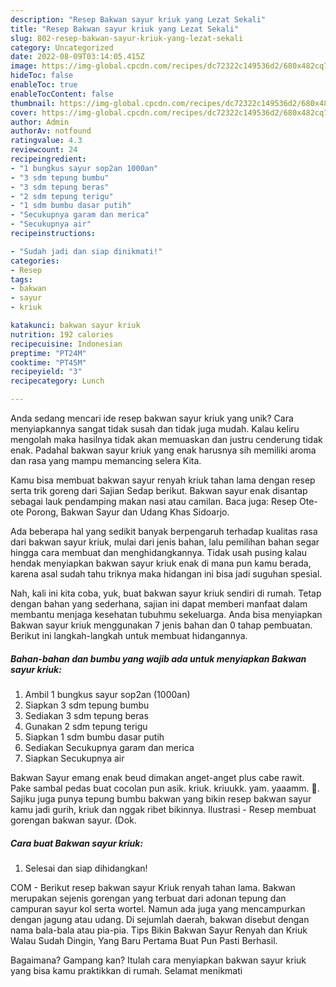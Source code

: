 ```yaml
---
description: "Resep Bakwan sayur kriuk yang Lezat Sekali"
title: "Resep Bakwan sayur kriuk yang Lezat Sekali"
slug: 802-resep-bakwan-sayur-kriuk-yang-lezat-sekali
category: Uncategorized
date: 2022-08-09T03:14:05.415Z
image: https://img-global.cpcdn.com/recipes/dc72322c149536d2/680x482cq70/bakwan-sayur-kriuk-foto-resep-utama.jpg
hideToc: false
enableToc: true
enableTocContent: false
thumbnail: https://img-global.cpcdn.com/recipes/dc72322c149536d2/680x482cq70/bakwan-sayur-kriuk-foto-resep-utama.jpg
cover: https://img-global.cpcdn.com/recipes/dc72322c149536d2/680x482cq70/bakwan-sayur-kriuk-foto-resep-utama.jpg
author: Admin
authorAv: notfound
ratingvalue: 4.3
reviewcount: 24
recipeingredient:
- "1 bungkus sayur sop2an 1000an"
- "3 sdm tepung bumbu"
- "3 sdm tepung beras"
- "2 sdm tepung terigu"
- "1 sdm bumbu dasar putih"
- "Secukupnya garam dan merica"
- "Secukupnya air"
recipeinstructions:

- "Sudah jadi dan siap dinikmati!"
categories:
- Resep
tags:
- bakwan
- sayur
- kriuk

katakunci: bakwan sayur kriuk 
nutrition: 192 calories
recipecuisine: Indonesian
preptime: "PT24M"
cooktime: "PT45M"
recipeyield: "3"
recipecategory: Lunch

---
```





Anda sedang mencari ide resep bakwan sayur kriuk yang unik? Cara menyiapkannya sangat tidak susah dan tidak juga mudah. Kalau keliru mengolah maka hasilnya tidak akan memuaskan dan justru cenderung tidak enak. Padahal bakwan sayur kriuk yang enak harusnya sih memiliki aroma dan rasa yang mampu memancing selera Kita.





Kamu bisa membuat bakwan sayur renyah kriuk tahan lama dengan resep serta trik goreng dari Sajian Sedap berikut. Bakwan sayur enak disantap sebagai lauk pendamping makan nasi atau camilan. Baca juga: Resep Ote-ote Porong, Bakwan Sayur dan Udang Khas Sidoarjo.

Ada beberapa hal yang sedikit banyak berpengaruh terhadap kualitas rasa dari bakwan sayur kriuk, mulai dari jenis bahan, lalu pemilihan bahan segar hingga cara membuat dan menghidangkannya. Tidak usah pusing kalau hendak menyiapkan bakwan sayur kriuk enak di mana pun kamu berada, karena asal sudah tahu triknya maka hidangan ini bisa jadi suguhan spesial.






Nah, kali ini kita coba, yuk, buat bakwan sayur kriuk sendiri di rumah. Tetap dengan bahan yang sederhana, sajian ini dapat memberi manfaat dalam membantu menjaga kesehatan tubuhmu sekeluarga. Anda bisa menyiapkan Bakwan sayur kriuk menggunakan 7 jenis bahan dan 0 tahap pembuatan. Berikut ini langkah-langkah untuk membuat hidangannya.

<!--inarticleads1-->

##### Bahan-bahan dan bumbu yang wajib ada untuk menyiapkan Bakwan sayur kriuk:

1. Ambil 1 bungkus sayur sop2an (1000an)
1. Siapkan 3 sdm tepung bumbu
1. Sediakan 3 sdm tepung beras
1. Gunakan 2 sdm tepung terigu
1. Siapkan 1 sdm bumbu dasar putih
1. Sediakan Secukupnya garam dan merica
1. Siapkan Secukupnya air


Bakwan Sayur emang enak beud dimakan anget-anget plus cabe rawit. Pake sambal pedas buat cocolan pun asik. kriuk. kriuukk. yam. yaaamm. 🤤. Sajiku juga punya tepung bumbu bakwan yang bikin resep bakwan sayur kamu jadi gurih, kriuk dan nggak ribet bikinnya. Ilustrasi - Resep membuat gorengan bakwan sayur. (Dok. 

<!--inarticleads2-->

##### Cara buat Bakwan sayur kriuk:


1. Selesai dan siap dihidangkan!

COM - Berikut resep bakwan sayur Kriuk renyah tahan lama. Bakwan merupakan sejenis gorengan yang terbuat dari adonan tepung dan campuran sayur kol serta wortel. Namun ada juga yang mencampurkan dengan jagung atau udang. Di sejumlah daerah, bakwan disebut dengan nama bala-bala atau pia-pia. Tips Bikin Bakwan Sayur Renyah dan Kriuk Walau Sudah Dingin, Yang Baru Pertama Buat Pun Pasti Berhasil. 

Bagaimana? Gampang kan? Itulah cara menyiapkan bakwan sayur kriuk yang bisa kamu praktikkan di rumah. Selamat menikmati
